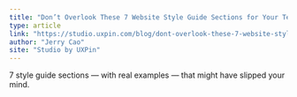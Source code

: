 ```yaml
---
title: "Don’t Overlook These 7 Website Style Guide Sections for Your Team"
type: article
link: "https://studio.uxpin.com/blog/dont-overlook-these-7-website-style-guide-sections/"
author: "Jerry Cao"
site: "Studio by UXPin"
---
```


7 style guide sections — with real examples — that might have slipped your mind.
